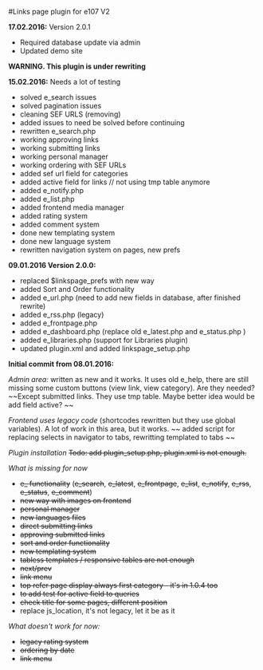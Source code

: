 #Links page plugin for e107 V2

**17.02.2016:** Version 2.0.1
- Required database update via admin
- Updated demo site

**WARNING. This plugin is under rewriting**    

**15.02.2016:**   Needs a lot of testing
- solved e_search issues
- solved pagination issues
- cleaning SEF URLS (removing) 
- added issues to need be solved before continuing
- rewritten e_search.php
- working approving links
- working submitting links
- working personal manager
- working ordering with SEF URLs
- added sef url field for categories
- added active field for links  // not using tmp table anymore
- added e_notify.php 
- added e_list.php 
- added frontend media manager
- added rating system
- added comment system
- done new templating system
- done new language system
- rewritten navigation system on pages, new prefs


**09.01.2016 Version 2.0.0:** 

- replaced $linkspage_prefs with new way
- added Sort and Order functionality
- added e_url.php  (need to add new fields in database, after finished rewrite) 
- added e_rss.php  (legacy)
- added e_frontpage.php
- added e_dashboard.php (replace old e_latest.php and e_status.php )
- added e_libraries.php (support for Libraries plugin)
- updated plugin.xml and added linkspage_setup.php

**Initial commit from 08.01.2016:** 

*Admin area:*
written as new and it works. It uses old e_help, there are still missing some custom buttons (view link, view category). Are they needed?
~~Except submitted links. They use tmp table. Maybe better idea would be add field active?  ~~

*Frontend uses legacy code* 
(shortcodes rewritten but they use global variables). A lot of work in this area, but it works.
~~ added script for replacing selects in navigator to tabs, rewritting templated to tabs ~~

*Plugin installation*
~~Todo: add plugin_setup.php, plugin.xml is not enough.~~ 
 
*What is missing for now*
- ~~e_ functionality~~ (~~e_search~~, ~~e_latest~~, ~~e_frontpage~~,  ~~e_list~~, ~~e_notify~~, ~~e_rss~~, ~~e_status~~, ~~e_comment~~)
- ~~new way with images on frontend~~
- ~~personal manager~~
- ~~new languages files~~
- ~~direct submitting links~~
- ~~approving submitted links~~ 
- ~~sort and order functionality~~
- ~~new templating system~~
- ~~tabless templates / responsive tables are not enough~~
- ~~next/prev~~ 
- ~~link menu~~
- ~~top refer page display always first category - it's in 1.0.4 too~~
- ~~to add test for active field to queries~~
- ~~check title for some pages, different position~~
- replace js_location, it's not legacy, let it be as it

*What doesn't work for now:*
- ~~legacy rating system~~
- ~~ordering by date~~
- ~~link menu~~






